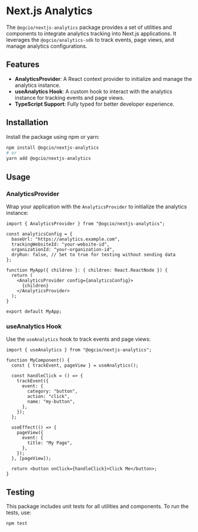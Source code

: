 # Next.js Analytics

The `@ogcio/nextjs-analytics` package provides a set of utilities and components to integrate analytics tracking into Next.js applications. It leverages the `@ogcio/analytics-sdk` to track events, page views, and manage analytics configurations.

## Features

- **AnalyticsProvider**: A React context provider to initialize and manage the analytics instance.
- **useAnalytics Hook**: A custom hook to interact with the analytics instance for tracking events and page views.
- **TypeScript Support**: Fully typed for better developer experience.

## Installation

Install the package using npm or yarn:

```bash
npm install @ogcio/nextjs-analytics
# or
yarn add @ogcio/nextjs-analytics
```

## Usage

### AnalyticsProvider

Wrap your application with the `AnalyticsProvider` to initialize the analytics instance:

```tsx
import { AnalyticsProvider } from "@ogcio/nextjs-analytics";

const analyticsConfig = {
  baseUrl: "https://analytics.example.com",
  trackingWebsiteId: "your-website-id",
  organizationId: "your-organization-id",
  dryRun: false, // Set to true for testing without sending data
};

function MyApp({ children }: { children: React.ReactNode }) {
  return (
    <AnalyticsProvider config={analyticsConfig}>
      {children}
    </AnalyticsProvider>
  );
}

export default MyApp;
```

### useAnalytics Hook

Use the `useAnalytics` hook to track events and page views:

```tsx
import { useAnalytics } from "@ogcio/nextjs-analytics";

function MyComponent() {
  const { trackEvent, pageView } = useAnalytics();

  const handleClick = () => {
    trackEvent({
      event: {
        category: "button",
        action: "click",
        name: "my-button",
      },
    });
  };

  useEffect(() => {
    pageView({
      event: {
        title: "My Page",
      },
    });
  }, [pageView]);

  return <button onClick={handleClick}>Click Me</button>;
}
```

## Testing

This package includes unit tests for all utilities and components. To run the tests, use:

```bash
npm test
```
